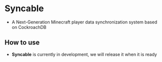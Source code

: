 # Syncable

- A Next-Generation Minecraft player data synchronization system based on CockroachDB

## How to use

- **Syncable** is currently in development, we will release it when it is ready